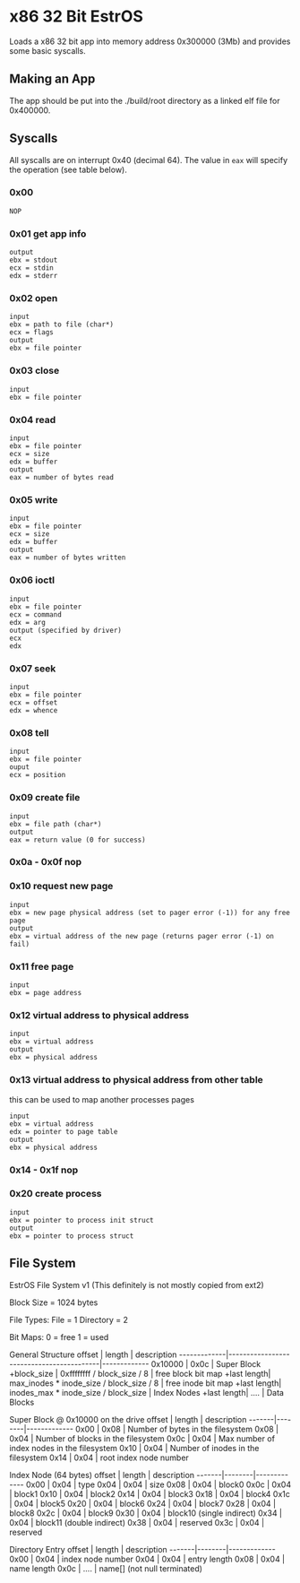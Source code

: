 # x86 32 Bit EstrOS 

Loads a x86 32 bit app into memory address 0x300000 (3Mb) and provides some basic syscalls.

## Making an App

The app should be put into the ./build/root directory as a linked elf file for 0x400000.

## Syscalls

All syscalls are on interrupt 0x40 (decimal 64).
The value in `eax` will specify the operation (see table below).

### 0x00
```
NOP
```

### 0x01 get app info
```
output
ebx = stdout
ecx = stdin
edx = stderr
```

### 0x02 open
```
input
ebx = path to file (char*)
ecx = flags
output
ebx = file pointer
```

### 0x03 close
```
input
ebx = file pointer
```

### 0x04 read
```
input
ebx = file pointer
ecx = size
edx = buffer
output
eax = number of bytes read
```

### 0x05 write
```
input
ebx = file pointer
ecx = size
edx = buffer
output
eax = number of bytes written
```

### 0x06 ioctl
```
input
ebx = file pointer
ecx = command
edx = arg
output (specified by driver)
ecx
edx
```

### 0x07 seek
```
input
ebx = file pointer
ecx = offset
edx = whence
```

### 0x08 tell
```
input
ebx = file pointer
ouput
ecx = position
```

### 0x09 create file
```
input
ebx = file path (char*)
output
eax = return value (0 for success)
```

### 0x0a - 0x0f nop

### 0x10 request new page
```
input
ebx = new page physical address (set to pager error (-1)) for any free page
output
ebx = virtual address of the new page (returns pager error (-1) on fail)
```

### 0x11 free page
```
input
ebx = page address
```

### 0x12 virtual address to physical address
```
input
ebx = virtual address
output
ebx = physical address
```

### 0x13 virtual address to physical address from other table
this can be used to map another processes pages
```
input
ebx = virtual address
edx = pointer to page table
output
ebx = physical address
```

### 0x14 - 0x1f nop

### 0x20 create process
```
input
ebx = pointer to process init struct
output
ebx = pointer to process struct
```


## File System
EstrOS File System v1
(This definitely is not mostly copied from ext2)

Block Size = 1024 bytes

File Types:
File = 1
Directory = 2

Bit Maps:
0 = free
1 = used

General Structure
offset       | length                                   | description
-------------|------------------------------------------|-------------
 0x10000     | 0x0c                                     | Super Block
 +block_size | 0xffffffff / block_size / 8              | free block bit map
 +last length| max_inodes * inode_size / block_size / 8 | free inode bit map
 +last length| inodes_max * inode_size / block_size     | Index Nodes
 +last length| ....                                     | Data Blocks

Super Block @ 0x10000 on the drive
offset | length | description
-------|--------|-------------
0x00   | 0x08   | Number of bytes in the filesystem
0x08   | 0x04   | Number of blocks in the filesystem
0x0c   | 0x04   | Max number of index nodes in the filesystem
0x10   | 0x04   | Number of inodes in the filesystem
0x14   | 0x04   | root index node number

Index Node (64 bytes)
offset | length | description
-------|--------|-------------
0x00   | 0x04   | type
0x04   | 0x04   | size
0x08   | 0x04   | block0
0x0c   | 0x04   | block1
0x10   | 0x04   | block2
0x14   | 0x04   | block3
0x18   | 0x04   | block4
0x1c   | 0x04   | block5
0x20   | 0x04   | block6
0x24   | 0x04   | block7
0x28   | 0x04   | block8
0x2c   | 0x04   | block9
0x30   | 0x04   | block10 (single indirect)
0x34   | 0x04   | block11 (double indirect)
0x38   | 0x04   | reserved 
0x3c   | 0x04   | reserved

Directory Entry
offset | length | description
-------|--------|-------------
0x00   | 0x04   | index node number
0x04   | 0x04   | entry length
0x08   | 0x04   | name length
0x0c   | ....   | name[] (not null terminated)

